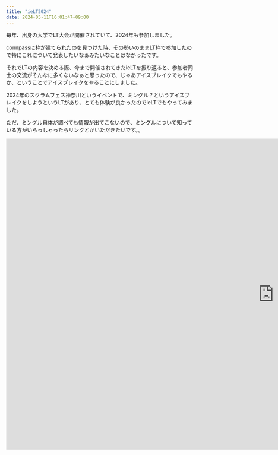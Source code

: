 ```yaml
---
title: "ieLT2024"
date: 2024-05-11T16:01:47+09:00
---
```


毎年、出身の大学でLT大会が開催されていて、2024年も参加しました。

connpassに枠が建てられたのを見つけた時、その勢いのままLT枠で参加したので特にこれについて発表したいなぁみたいなことはなかったです。

それでLTの内容を決める際、今まで開催されてきたieLTを振り返ると、参加者同士の交流がそんなに多くないなぁと思ったので、じゃあアイスブレイクでもやるか、ということでアイスブレイクをやることにしました。

2024年のスクラムフェス神奈川というイベントで、ミングル？というアイスブレイクをしようというLTがあり、とても体験が良かったのでieLTでもやってみました。

ただ、ミングル自体が調べても情報が出てこないので、ミングルについて知っている方がいらっしゃったらリンクとかいただきたいです。。


<iframe src="https://docs.google.com/presentation/d/e/2PACX-1vSWY0kF8CaOHq4jBQkWmiHNVF7IgliHbyYjBBA_1dTV9XSPq0LVpc95HrLF4RP_lEuPTERKfP6oblCK/embed?start=false&loop=false&delayms=3000" frameborder="0" width="1440" height="839" allowfullscreen="true" mozallowfullscreen="true" webkitallowfullscreen="true">aa</iframe>